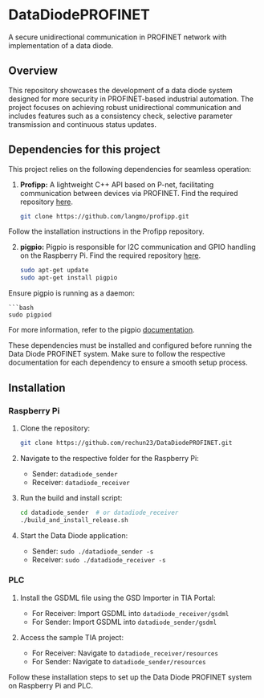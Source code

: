# DataDiodePROFINET
A secure unidirectional communication in PROFINET network with implementation of a data diode.

## Overview
This repository showcases the development of a data diode system designed for more security in PROFINET-based industrial automation. The project focuses on achieving robust unidirectional communication and includes features such as a consistency check, selective parameter transmission and continuous status updates.

## Dependencies for this project
This project relies on the following dependencies for seamless operation:

1. **Profipp:** A lightweight C++ API based on P-net, facilitating communication between devices via PROFINET. Find the required repository [here](https://github.com/langmo/profipp/).

   ```bash
   git clone https://github.com/langmo/profipp.git

Follow the installation instructions in the Profipp repository.

2. **pigpio:** Pigpio is responsible for I2C communication and GPIO handling on the Raspberry Pi. Find the required repository [here](https://github.com/joan2937/pigpio).

    ```bash
    sudo apt-get update
    sudo apt-get install pigpio

Ensure pigpio is running as a daemon:
    
    ```bash
    sudo pigpiod

For more information, refer to the pigpio [documentation](http://abyz.me.uk/rpi/pigpio/).

These dependencies must be installed and configured before running the Data Diode PROFINET system. Make sure to follow the respective documentation for each dependency to ensure a smooth setup process.

## Installation

### Raspberry Pi
1. Clone the repository:
    ```bash
    git clone https://github.com/rechun23/DataDiodePROFINET.git
    ```

2. Navigate to the respective folder for the Raspberry Pi:
   - Sender: `datadiode_sender`
   - Receiver: `datadiode_receiver`

3. Run the build and install script:
    ```bash
    cd datadiode_sender  # or datadiode_receiver
    ./build_and_install_release.sh
    ```

4. Start the Data Diode application:
   - Sender: `sudo ./datadiode_sender -s`
   - Receiver: `sudo ./datadiode_receiver -s`

### PLC
1. Install the GSDML file using the GSD Importer in TIA Portal:
    - For Receiver: Import GSDML into `datadiode_receiver/gsdml`
    - For Sender: Import GSDML into `datadiode_sender/gsdml`

2. Access the sample TIA project:
    - For Receiver: Navigate to `datadiode_receiver/resources`
    - For Sender: Navigate to `datadiode_sender/resources`

Follow these installation steps to set up the Data Diode PROFINET system on Raspberry Pi and PLC.


